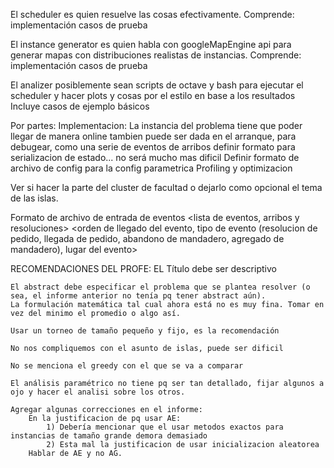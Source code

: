 
El scheduler es quien resuelve las cosas efectivamente. Comprende:
	implementación
	casos de prueba

El instance generator es quien habla con googleMapEngine api para generar mapas con distribuciones realistas de instancias. Comprende:
	implementación
	casos de prueba

El analizer posiblemente sean scripts de octave y bash para ejecutar el scheduler y hacer plots y cosas por el estilo en base a los resultados
	Incluye casos de ejemplo básicos


Por partes:
	Implementacion:
		La instancia del problema tiene que poder llegar de manera online
			tambien puede ser dada en el arranque, para debugear, como una serie de eventos de arribos
			definir formato para serializacion de estado... no será mucho mas dificil
		Definir formato de archivo de config para la config parametrica
		Profiling y optimizacion


Ver si hacer la parte del cluster de facultad o dejarlo como opcional el tema de las islas.

Formato de archivo de entrada de eventos
<Tasa de arribos>
<lista de eventos, arribos y resoluciones>
<orden de llegado del evento, tipo de evento (resolucion de pedido, llegada de pedido, abandono de mandadero, agregado de mandadero), lugar del evento>

RECOMENDACIONES DEL PROFE:
	EL Título debe ser descriptivo

	El abstract debe especificar el problema que se plantea resolver (o sea, el informe anterior no tenía pq tener abstract aún).
	La formulación matemática tal cual ahora está no es muy fina. Tomar en vez del minimo el promedio o algo así.

	Usar un torneo de tamaño pequeño y fijo, es la recomendación

	No nos compliquemos con el asunto de islas, puede ser dificil

	No se menciona el greedy con el que se va a comparar

	El análisis paramétrico no tiene pq ser tan detallado, fijar algunos a ojo y hacer el analisi sobre los otros.

	Agregar algunas correcciones en el informe:
		En la justificacion de pq usar AE:
			1) Debería mencionar que el usar metodos exactos para instancias de tamaño grande demora demasiado
			2) Esta mal la justificacion de usar inicializacion aleatorea
		Hablar de AE y no AG.